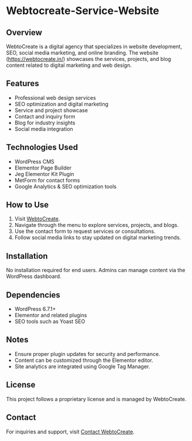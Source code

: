 # Webtocreate-Service-Website

## Overview
WebtoCreate is a digital agency that specializes in website development, SEO, social media marketing, and online branding. The website (https://webtocreate.in/) showcases the services, projects, and blog content related to digital marketing and web design.

## Features
- Professional web design services
- SEO optimization and digital marketing
- Service and project showcase
- Contact and inquiry form
- Blog for industry insights
- Social media integration

## Technologies Used
- WordPress CMS
- Elementor Page Builder
- Jeg Elementor Kit Plugin
- MetForm for contact forms
- Google Analytics & SEO optimization tools

## How to Use
1. Visit [WebtoCreate](https://webtocreate.in/).
2. Navigate through the menu to explore services, projects, and blogs.
3. Use the contact form to request services or consultations.
4. Follow social media links to stay updated on digital marketing trends.

## Installation
No installation required for end users. Admins can manage content via the WordPress dashboard.

## Dependencies
- WordPress 6.7.1+
- Elementor and related plugins
- SEO tools such as Yoast SEO

## Notes
- Ensure proper plugin updates for security and performance.
- Content can be customized through the Elementor editor.
- Site analytics are integrated using Google Tag Manager.

## License
This project follows a proprietary license and is managed by WebtoCreate.

## Contact
For inquiries and support, visit [Contact WebtoCreate](https://webtocreate.in/contact).
